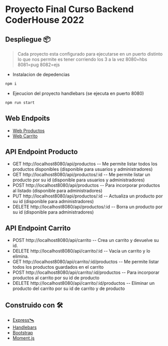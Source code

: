 # Proyecto Final Curso Backend CoderHouse 2022



## Despliegue 📦

> Cada proyecto esta configurado para ejecutarse en un puerto distinto lo que nos permite es tener corriendo los 3 a la vez 8080=hbs 8081=pug 8082=ejs

* Instalacion de depedencias
```bash
npm i 
```
* Ejecucion del proyecto handlebars (se ejecuta en puerto 8080)
```bash
npm run start
```

## Web Endpoits 

* [Web Productos](http://localhost8080/productos)
* [Web Carrito](http://localhost8080/carrito)

## API Endpoint Producto
* GET http://localhost8080/api/productos -- Me permite listar todos los productos disponibles (disponible para usuarios y administradores)
* GET http://localhost8080/api/productos/:id --  Me permite listar un producto por su id (disponible para usuarios y administradores)
* POST http://localhost8080/api/productos -- Para incorporar productos al listado (disponible para administradores)
* PUT http://localhost8080/api/productos/:id -- Actualiza un producto por su id (disponible para administradores)
* DELETE http://localhost8080/api/productos/:id -- Borra un producto por su id (disponible para administradores)

## API Endpoint Carrito
* POST http://localhost8080/api/carrito -- Crea un carrito y devuelve su id. 
* DELETE http://localhost8080/api/carrito/:id -- Vacía un carrito y lo elimina.
* GET http://localhost8080/api/carrito/:id/productos -- Me permite listar todos los productos guardados en el carrito
* POST http://localhost8080/api/carrito/:id/productos -- Para incorporar productos al carrito por su id de producto
* DELETE http://localhost8080/api/carrito/:id/productos -- Eliminar un producto del carrito por su id de carrito y de producto

## Construido con 🛠️

* [Express🛰️](https://expressjs.com/es/4x/api.html)
* [Handlebars](https://handlebarsjs.com/)
* [Bootstrap](https://getbootstrap.com/)
* [Moment.js](https://momentjs.com)


